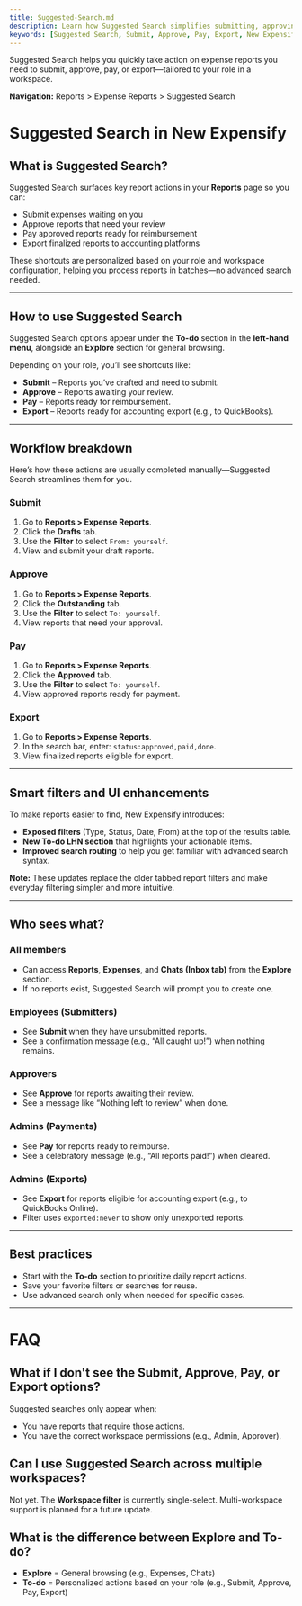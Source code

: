```yaml
---
title: Suggested-Search.md
description: Learn how Suggested Search simplifies submitting, approving, paying, and exporting expense reports in New Expensify.
keywords: [Suggested Search, Submit, Approve, Pay, Export, New Expensify, To-do, LHN, batch processing, filters, expense report actions]
---
```

<div id="new-expensify" markdown="1">

Suggested Search helps you quickly take action on expense reports you need to submit, approve, pay, or export—tailored to your role in a workspace.

**Navigation:** Reports > Expense Reports > Suggested Search

# Suggested Search in New Expensify

## What is Suggested Search?

Suggested Search surfaces key report actions in your **Reports** page so you can:
- Submit expenses waiting on you
- Approve reports that need your review
- Pay approved reports ready for reimbursement
- Export finalized reports to accounting platforms

These shortcuts are personalized based on your role and workspace configuration, helping you process reports in batches—no advanced search needed.

---

## How to use Suggested Search

Suggested Search options appear under the **To-do** section in the **left-hand menu**, alongside an **Explore** section for general browsing.

Depending on your role, you’ll see shortcuts like:
- **Submit** – Reports you’ve drafted and need to submit.
- **Approve** – Reports awaiting your review.
- **Pay** – Reports ready for reimbursement.
- **Export** – Reports ready for accounting export (e.g., to QuickBooks).

---

## Workflow breakdown

Here’s how these actions are usually completed manually—Suggested Search streamlines them for you.

### Submit

1. Go to **Reports > Expense Reports**.
2. Click the **Drafts** tab.
3. Use the **Filter** to select `From: yourself`.
4. View and submit your draft reports.

### Approve

1. Go to **Reports > Expense Reports**.
2. Click the **Outstanding** tab.
3. Use the **Filter** to select `To: yourself`.
4. View reports that need your approval.

### Pay

1. Go to **Reports > Expense Reports**.
2. Click the **Approved** tab.
3. Use the **Filter** to select `To: yourself`.
4. View approved reports ready for payment.

### Export

1. Go to **Reports > Expense Reports**.
2. In the search bar, enter: `status:approved,paid,done`.
3. View finalized reports eligible for export.

---

## Smart filters and UI enhancements

To make reports easier to find, New Expensify introduces:
- **Exposed filters** (Type, Status, Date, From) at the top of the results table.
- **New To-do LHN section** that highlights your actionable items.
- **Improved search routing** to help you get familiar with advanced search syntax.

**Note:** These updates replace the older tabbed report filters and make everyday filtering simpler and more intuitive.

---

## Who sees what?

### All members
- Can access **Reports**, **Expenses**, and **Chats (Inbox tab)** from the **Explore** section.
- If no reports exist, Suggested Search will prompt you to create one.

### Employees (Submitters)
- See **Submit** when they have unsubmitted reports.
- See a confirmation message (e.g., “All caught up!”) when nothing remains.

### Approvers
- See **Approve** for reports awaiting their review.
- See a message like “Nothing left to review” when done.

### Admins (Payments)
- See **Pay** for reports ready to reimburse.
- See a celebratory message (e.g., “All reports paid!”) when cleared.

### Admins (Exports)
- See **Export** for reports eligible for accounting export (e.g., to QuickBooks Online).
- Filter uses `exported:never` to show only unexported reports.

---

## Best practices

- Start with the **To-do** section to prioritize daily report actions.
- Save your favorite filters or searches for reuse.
- Use advanced search only when needed for specific cases.

---

# FAQ

## What if I don't see the Submit, Approve, Pay, or Export options?

Suggested searches only appear when:
- You have reports that require those actions.
- You have the correct workspace permissions (e.g., Admin, Approver).

## Can I use Suggested Search across multiple workspaces?

Not yet. The **Workspace filter** is currently single-select. Multi-workspace support is planned for a future update.

## What is the difference between Explore and To-do?

- **Explore** = General browsing (e.g., Expenses, Chats)
- **To-do** = Personalized actions based on your role (e.g., Submit, Approve, Pay, Export)

</div>
